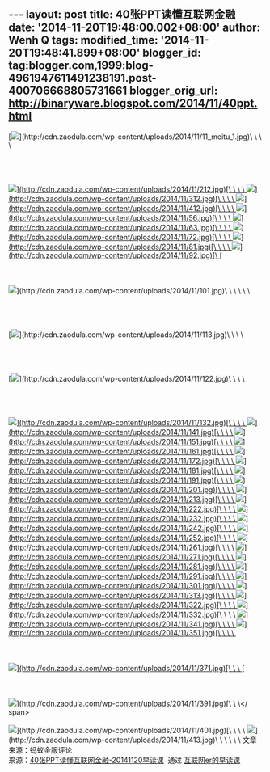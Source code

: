 --- layout: post title: 40张PPT读懂互联网金融 date:
'2014-11-20T19:48:00.002+08:00' author: Wenh Q tags: modified\_time:
'2014-11-20T19:48:41.899+08:00' blogger\_id:
tag:blogger.com,1999:blog-4961947611491238191.post-400706668805731661
blogger\_orig\_url: http://binaryware.blogspot.com/2014/11/40ppt.html
---
[![](https://images-blogger-opensocial.googleusercontent.com/gadgets/proxy?url=http%3A%2F%2Fcdn.zaodula.com%2Fwp-content%2Fuploads%2F2014%2F11%2F11_meitu_1.jpg&container=blogger&gadget=a&rewriteMime=image%2F*)](http://cdn.zaodula.com/wp-content/uploads/2014/11/11_meitu_1.jpg)\
\
\
\
[](http://cdn.zaodula.com/wp-content/uploads/2014/11/212.jpg)\
\
\
[](http://cdn.zaodula.com/wp-content/uploads/2014/11/212.jpg)\
\
[![](https://images-blogger-opensocial.googleusercontent.com/gadgets/proxy?url=http%3A%2F%2Fcdn.zaodula.com%2Fwp-content%2Fuploads%2F2014%2F11%2F212.jpg&container=blogger&gadget=a&rewriteMime=image%2F*)](http://cdn.zaodula.com/wp-content/uploads/2014/11/212.jpg)[\
\
\
\
![](https://images-blogger-opensocial.googleusercontent.com/gadgets/proxy?url=http%3A%2F%2Fcdn.zaodula.com%2Fwp-content%2Fuploads%2F2014%2F11%2F312.jpg&container=blogger&gadget=a&rewriteMime=image%2F*)](http://cdn.zaodula.com/wp-content/uploads/2014/11/312.jpg)[\
\
\
\
![](https://images-blogger-opensocial.googleusercontent.com/gadgets/proxy?url=http%3A%2F%2Fcdn.zaodula.com%2Fwp-content%2Fuploads%2F2014%2F11%2F412.jpg&container=blogger&gadget=a&rewriteMime=image%2F*)](http://cdn.zaodula.com/wp-content/uploads/2014/11/412.jpg)[\
\
\
\
![](https://images-blogger-opensocial.googleusercontent.com/gadgets/proxy?url=http%3A%2F%2Fcdn.zaodula.com%2Fwp-content%2Fuploads%2F2014%2F11%2F56.jpg&container=blogger&gadget=a&rewriteMime=image%2F*)](http://cdn.zaodula.com/wp-content/uploads/2014/11/56.jpg)[\
\
\
\
![](https://images-blogger-opensocial.googleusercontent.com/gadgets/proxy?url=http%3A%2F%2Fcdn.zaodula.com%2Fwp-content%2Fuploads%2F2014%2F11%2F63.jpg&container=blogger&gadget=a&rewriteMime=image%2F*)](http://cdn.zaodula.com/wp-content/uploads/2014/11/63.jpg)[\
\
\
\
![](https://images-blogger-opensocial.googleusercontent.com/gadgets/proxy?url=http%3A%2F%2Fcdn.zaodula.com%2Fwp-content%2Fuploads%2F2014%2F11%2F72.jpg&container=blogger&gadget=a&rewriteMime=image%2F*)](http://cdn.zaodula.com/wp-content/uploads/2014/11/72.jpg)[\
\
\
\
![](https://images-blogger-opensocial.googleusercontent.com/gadgets/proxy?url=http%3A%2F%2Fcdn.zaodula.com%2Fwp-content%2Fuploads%2F2014%2F11%2F81.jpg&container=blogger&gadget=a&rewriteMime=image%2F*)](http://cdn.zaodula.com/wp-content/uploads/2014/11/81.jpg)[\
\
\
\
![](https://images-blogger-opensocial.googleusercontent.com/gadgets/proxy?url=http%3A%2F%2Fcdn.zaodula.com%2Fwp-content%2Fuploads%2F2014%2F11%2F92.jpg&container=blogger&gadget=a&rewriteMime=image%2F*)](http://cdn.zaodula.com/wp-content/uploads/2014/11/92.jpg)[\
](http://cdn.zaodula.com/wp-content/uploads/2014/11/92.jpg)[\
\
\
\
![](https://images-blogger-opensocial.googleusercontent.com/gadgets/proxy?url=http%3A%2F%2Fcdn.zaodula.com%2Fwp-content%2Fuploads%2F2014%2F11%2F101.jpg&container=blogger&gadget=a&rewriteMime=image%2F*)](http://cdn.zaodula.com/wp-content/uploads/2014/11/101.jpg)\
\
\
\
 \
\
[](http://cdn.zaodula.com/wp-content/uploads/2014/11/113.jpg)\
\
\
[](http://cdn.zaodula.com/wp-content/uploads/2014/11/113.jpg)\
\
[![](https://images-blogger-opensocial.googleusercontent.com/gadgets/proxy?url=http%3A%2F%2Fcdn.zaodula.com%2Fwp-content%2Fuploads%2F2014%2F11%2F113.jpg&container=blogger&gadget=a&rewriteMime=image%2F*)](http://cdn.zaodula.com/wp-content/uploads/2014/11/113.jpg)\
\
\
\
[](http://cdn.zaodula.com/wp-content/uploads/2014/11/122.jpg)\
\
\
[](http://cdn.zaodula.com/wp-content/uploads/2014/11/122.jpg)\
\
[![](https://images-blogger-opensocial.googleusercontent.com/gadgets/proxy?url=http%3A%2F%2Fcdn.zaodula.com%2Fwp-content%2Fuploads%2F2014%2F11%2F122.jpg&container=blogger&gadget=a&rewriteMime=image%2F*)](http://cdn.zaodula.com/wp-content/uploads/2014/11/122.jpg)\
\
\
\
[](http://cdn.zaodula.com/wp-content/uploads/2014/11/132.jpg)\
\
\
[](http://cdn.zaodula.com/wp-content/uploads/2014/11/132.jpg)\
\
[![](https://images-blogger-opensocial.googleusercontent.com/gadgets/proxy?url=http%3A%2F%2Fcdn.zaodula.com%2Fwp-content%2Fuploads%2F2014%2F11%2F132.jpg&container=blogger&gadget=a&rewriteMime=image%2F*)](http://cdn.zaodula.com/wp-content/uploads/2014/11/132.jpg)[\
\
\
\
![](https://images-blogger-opensocial.googleusercontent.com/gadgets/proxy?url=http%3A%2F%2Fcdn.zaodula.com%2Fwp-content%2Fuploads%2F2014%2F11%2F141.jpg&container=blogger&gadget=a&rewriteMime=image%2F*)](http://cdn.zaodula.com/wp-content/uploads/2014/11/141.jpg)[\
\
\
\
![](https://images-blogger-opensocial.googleusercontent.com/gadgets/proxy?url=http%3A%2F%2Fcdn.zaodula.com%2Fwp-content%2Fuploads%2F2014%2F11%2F151.jpg&container=blogger&gadget=a&rewriteMime=image%2F*)](http://cdn.zaodula.com/wp-content/uploads/2014/11/151.jpg)[\
\
\
\
![](https://images-blogger-opensocial.googleusercontent.com/gadgets/proxy?url=http%3A%2F%2Fcdn.zaodula.com%2Fwp-content%2Fuploads%2F2014%2F11%2F161.jpg&container=blogger&gadget=a&rewriteMime=image%2F*)](http://cdn.zaodula.com/wp-content/uploads/2014/11/161.jpg)[\
\
\
\
![](https://images-blogger-opensocial.googleusercontent.com/gadgets/proxy?url=http%3A%2F%2Fcdn.zaodula.com%2Fwp-content%2Fuploads%2F2014%2F11%2F172.jpg&container=blogger&gadget=a&rewriteMime=image%2F*)](http://cdn.zaodula.com/wp-content/uploads/2014/11/172.jpg)[\
\
\
\
![](https://images-blogger-opensocial.googleusercontent.com/gadgets/proxy?url=http%3A%2F%2Fcdn.zaodula.com%2Fwp-content%2Fuploads%2F2014%2F11%2F181.jpg&container=blogger&gadget=a&rewriteMime=image%2F*)](http://cdn.zaodula.com/wp-content/uploads/2014/11/181.jpg)[\
\
\
\
![](https://images-blogger-opensocial.googleusercontent.com/gadgets/proxy?url=http%3A%2F%2Fcdn.zaodula.com%2Fwp-content%2Fuploads%2F2014%2F11%2F191.jpg&container=blogger&gadget=a&rewriteMime=image%2F*)](http://cdn.zaodula.com/wp-content/uploads/2014/11/191.jpg)[\
\
\
\
![](https://images-blogger-opensocial.googleusercontent.com/gadgets/proxy?url=http%3A%2F%2Fcdn.zaodula.com%2Fwp-content%2Fuploads%2F2014%2F11%2F201.jpg&container=blogger&gadget=a&rewriteMime=image%2F*)](http://cdn.zaodula.com/wp-content/uploads/2014/11/201.jpg)[\
\
\
\
![](https://images-blogger-opensocial.googleusercontent.com/gadgets/proxy?url=http%3A%2F%2Fcdn.zaodula.com%2Fwp-content%2Fuploads%2F2014%2F11%2F213.jpg&container=blogger&gadget=a&rewriteMime=image%2F*)](http://cdn.zaodula.com/wp-content/uploads/2014/11/213.jpg)[\
\
\
\
![](https://images-blogger-opensocial.googleusercontent.com/gadgets/proxy?url=http%3A%2F%2Fcdn.zaodula.com%2Fwp-content%2Fuploads%2F2014%2F11%2F222.jpg&container=blogger&gadget=a&rewriteMime=image%2F*)](http://cdn.zaodula.com/wp-content/uploads/2014/11/222.jpg)[\
\
\
\
![](https://images-blogger-opensocial.googleusercontent.com/gadgets/proxy?url=http%3A%2F%2Fcdn.zaodula.com%2Fwp-content%2Fuploads%2F2014%2F11%2F232.jpg&container=blogger&gadget=a&rewriteMime=image%2F*)](http://cdn.zaodula.com/wp-content/uploads/2014/11/232.jpg)[\
\
\
\
![](https://images-blogger-opensocial.googleusercontent.com/gadgets/proxy?url=http%3A%2F%2Fcdn.zaodula.com%2Fwp-content%2Fuploads%2F2014%2F11%2F242.jpg&container=blogger&gadget=a&rewriteMime=image%2F*)](http://cdn.zaodula.com/wp-content/uploads/2014/11/242.jpg)[\
\
\
\
![](https://images-blogger-opensocial.googleusercontent.com/gadgets/proxy?url=http%3A%2F%2Fcdn.zaodula.com%2Fwp-content%2Fuploads%2F2014%2F11%2F252.jpg&container=blogger&gadget=a&rewriteMime=image%2F*)](http://cdn.zaodula.com/wp-content/uploads/2014/11/252.jpg)[\
\
\
\
![](https://images-blogger-opensocial.googleusercontent.com/gadgets/proxy?url=http%3A%2F%2Fcdn.zaodula.com%2Fwp-content%2Fuploads%2F2014%2F11%2F261.jpg&container=blogger&gadget=a&rewriteMime=image%2F*)](http://cdn.zaodula.com/wp-content/uploads/2014/11/261.jpg)[\
\
\
\
![](https://images-blogger-opensocial.googleusercontent.com/gadgets/proxy?url=http%3A%2F%2Fcdn.zaodula.com%2Fwp-content%2Fuploads%2F2014%2F11%2F271.jpg&container=blogger&gadget=a&rewriteMime=image%2F*)](http://cdn.zaodula.com/wp-content/uploads/2014/11/271.jpg)[\
\
\
\
![](https://images-blogger-opensocial.googleusercontent.com/gadgets/proxy?url=http%3A%2F%2Fcdn.zaodula.com%2Fwp-content%2Fuploads%2F2014%2F11%2F281.j%20%20%20pg&container=blogger&gadget=a&rewriteMime=image%2F*)](http://cdn.zaodula.com/wp-content/uploads/2014/11/281.jpg)[\
\
\
\
![](https://images-blogger-opensocial.googleusercontent.com/gadgets/proxy?url=http%3A%2F%2Fcdn.zaodula.com%2Fwp-content%2Fuploads%2F2014%2F11%2F291.jpg&container=blogger&gadget=a&rewriteMime=image%2F*)](http://cdn.zaodula.com/wp-content/uploads/2014/11/291.jpg)[\
\
\
\
![](https://images-blogger-opensocial.googleusercontent.com/gadgets/proxy?url=http%3A%2F%2Fcdn.zaodula.com%2Fwp-content%2Fuploads%2F%20%20%202014%2F11%2F301.jpg&container=blogger&gadget=a&rewriteMime=image%2F*)](http://cdn.zaodula.com/wp-content/uploads/2014/11/301.jpg)[\
\
\
\
![](https://images-blogger-opensocial.googleusercontent.com/gadgets/proxy?url=http%3A%2F%2Fcdn.zaodula.com%2Fwp-content%2Fuploads%2F2014%2F11%2F313.jpg&container=blogger&gadget=a&rewriteMime=image%2F*)](http://cdn.zaodula.com/wp-content/uploads/2014/11/313.jpg)[\
\
\
\
![](https://images-blogger-opensocial.googleusercontent.com/gadgets/proxy?url=http%3A%2F%2Fcdn.zaodula.com%2Fwp-con%20%20%20tent%2Fuploads%2F2014%2F11%2F322.jpg&container=blogger&gadget=a&rewriteMime=image%2F*)](http://cdn.zaodula.com/wp-content/uploads/2014/11/322.jpg)[\
\
\
\
![](https://images-blogger-opensocial.googleusercontent.com/gadgets/proxy?url=http%3A%2F%2Fcdn.zaodula.com%2Fwp-content%2Fuploads%2F2014%2F11%2F332.jpg&container=blogger&gadget=a&rewriteMime=image%2F*)](http://cdn.zaodula.com/wp-content/uploads/2014/11/332.jpg)[\
\
\
\
![](https://images-blogger-opensocial.googleusercontent.com/gadgets/proxy?url=http%3A%2F%2Fcdn.zaodul%20%20%20a.com%2Fwp-content%2Fuploads%2F2014%2F11%2F341.jpg&container=blogger&gadget=a&rewriteMime=image%2F*)](http://cdn.zaodula.com/wp-content/uploads/2014/11/341.jpg)[\
\
\
\
![](https://images-blogger-opensocial.googleusercontent.com/gadgets/proxy?url=http%3A%2F%2Fcdn.zaodula.com%2Fwp-content%2Fuploads%2F2014%2F11%2F351.jpg&container=blogger&gadget=a&rewriteMime=image%2F*)](http://cdn.zaodula.com/wp-content/uploads/2014/11/351.jpg)[\
\
\
\
![]()](http://cdn.zaodula.com/wp-content/uploads/2014/11/361.jpg)[\
\
\
\
![](https://images-blogger-opensocial.googleusercontent.com/gadgets/proxy?url=http%3A%2F%2Fcdn.zaodula.com%2Fwp-content%2Fuploads%2F2014%2F11%2F371.jpg&container=blogger&gadget=a&rewriteMime=image%2F*)](http://cdn.zaodula.com/wp-content/uploads/2014/11/371.jpg)[\
\
\
](http://cdn.zaodula.com/wp-content/uploads/2014/11/381.jpg)[\
\
\
\
![](https://images-blogger-opensocial.googleusercontent.com/gadgets/proxy?url=http%3A%2F%2Fcdn.zaodula.com%2Fwp-content%2Fuploads%2F2014%2F11%2F391.jpg&container=blogger&gadget=a&rewriteMime=image%2F*)](http://cdn.zaodula.com/wp-content/uploads/2014/11/391.jpg)[\
\
\</ span\>\
\
![](https://images-blogger-opensocial.googleusercontent.com/gadgets/proxy?url=http%3A%2F%2Fcdn.zaodula.com%2Fwp-content%2Fuploads%2F2014%2F11%2F401.jpg&container=blogger&gadget=a&rewriteMime=image%2F*)](http://cdn.zaodula.com/wp-content/uploads/2014/11/401.jpg)[\
\
\
\
![](https://images-blogger-opensocial.googleusercontent.com/gadgets/proxy?url=http%3A%2F%2Fcdn.zaodula.com%2Fwp-content%2Fuploads%2F2014%2F11%2F413.jpg&container=blogger&gadget=a&rewriteMime=image%2F*)](http://cdn.zaodula.com/wp-content/uploads/2014/11/413.jpg)\
\
\
\
 \
\
文章来源：蚂蚁金服评论
\
来源：[40张PPT读懂互联网金融-20141120早读课](http://zaodula.com/archives/11277.html)  通过 [互联网er的早读课](http://zaodula.com/)
